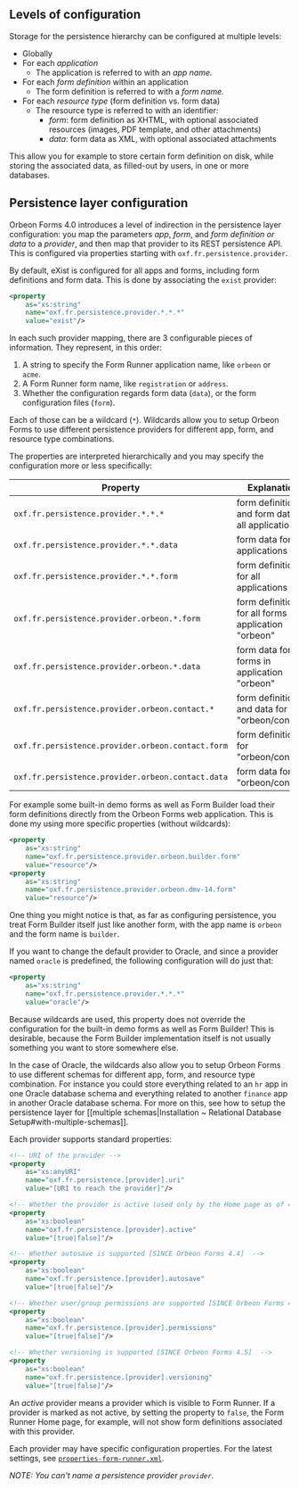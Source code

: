 ## Levels of configuration

Storage for the persistence hierarchy can be configured at multiple levels:

* Globally
* For each _application_
    * The application is referred to with an _app name._
* For each _form definition_ within an application
    * The form definition is referred to with a _form name._
* For each _resource type_ (form definition vs. form data)
    * The resource type is referred to with an identifier:
        * _form_: form definition as XHTML,  with optional associated resources (images, PDF template, and other attachments)
        * _data_: form data as XML, with optional associated attachments

This allow you for example to store certain form definition on disk, while storing the associated data, as filled-out by users, in one or more databases.

## Persistence layer configuration

Orbeon Forms 4.0 introduces a level of indirection in the persistence layer configuration: you map the parameters *app*, *form*, and *form definition or data* to a _provider_, and then map that provider to its REST persistence API. This is configured via properties starting with `oxf.fr.persistence.provider`.

By default, eXist is configured for all apps and forms, including form definitions and form data. This is done by associating the `exist` provider:

```xml
<property
    as="xs:string"
    name="oxf.fr.persistence.provider.*.*.*"
    value="exist"/>
```

In each such provider mapping, there are 3 configurable pieces of information. They represent, in this order:

1. A string to specify the Form Runner application name, like `orbeon` or `acme`.
2. A Form Runner form name, like `registration` or `address`.
3. Whether the configuration regards form data (`data`), or the form configuration files (`form`).

Each of those can be a wildcard (`*`). Wildcards allow you to setup Orbeon Forms to use different persistence providers for different app, form, and resource  type combinations.

The properties are interpreted hierarchically and you may specify the configuration more or less specifically:

Property | Explanation
---------|------------
`oxf.fr.persistence.provider.*.*.*`                 | form definitions and form data for all applications
`oxf.fr.persistence.provider.*.*.data`              | form data for all applications
`oxf.fr.persistence.provider.*.*.form`              | form definitions for all applications
`oxf.fr.persistence.provider.orbeon.*.form`         | form definitions for all forms in application "orbeon"
`oxf.fr.persistence.provider.orbeon.*.data`         | form data for all forms in  application "orbeon"
`oxf.fr.persistence.provider.orbeon.contact.*`      | form definitions and data for "orbeon/contact"
`oxf.fr.persistence.provider.orbeon.contact.form`   | form definitions for "orbeon/contact"
`oxf.fr.persistence.provider.orbeon.contact.data`   | form data for "orbeon/contact"

For example some built-in demo forms as well as Form Builder load their form definitions directly from the Orbeon
Forms web application. This is done my using more specific properties (without wildcards):

```xml
<property
    as="xs:string"
    name="oxf.fr.persistence.provider.orbeon.builder.form"
    value="resource"/>
<property
    as="xs:string"
    name="oxf.fr.persistence.provider.orbeon.dmv-14.form"
    value="resource"/>
```

One thing you might notice is that, as far as configuring persistence, you treat Form Builder itself just like another form, with the app name is `orbeon` and the form name is `builder`.

If you want to change the default provider to Oracle, and since a provider named `oracle` is predefined, the following configuration will do just that:

```xml
<property
    as="xs:string"
    name="oxf.fr.persistence.provider.*.*.*"
    value="oracle"/>
```

Because wildcards are used, this property does not override the configuration for the built-in demo forms as well as Form Builder! This is desirable, because the Form Builder implementation itself is not usually something you want to store somewhere else.

In the case of Oracle, the wildcards also allow you to setup Orbeon Forms to use different schemas for different app, form, and resource type combination. For instance you could store everything related to an `hr` app in one Oracle database schema and everything related to another `finance` app in another Oracle database schema. For more on this, see how to setup the persistence layer for [[multiple schemas|Installation ~ Relational Database Setup#with-multiple-schemas]].

Each provider supports standard properties:

```xml
<!-- URI of the provider -->
<property
    as="xs:anyURI"
    name="oxf.fr.persistence.[provider].uri"
    value="[URI to reach the provider]"/>

<!-- Whether the provider is active (used only by the Home page as of 4.4) [SINCE Orbeon Forms 4.4]  -->
<property
    as="xs:boolean"
    name="oxf.fr.persistence.[provider].active"
    value="[true|false]"/>

<!-- Whether autosave is supported [SINCE Orbeon Forms 4.4]  -->
<property
    as="xs:boolean"
    name="oxf.fr.persistence.[provider].autosave"
    value="[true|false]"/>

<!-- Whether user/group permissions are supported [SINCE Orbeon Forms 4.4]  -->
<property
    as="xs:boolean"
    name="oxf.fr.persistence.[provider].permissions"
    value="[true|false]"/>

<!-- Whether versioning is supported [SINCE Orbeon Forms 4.5]  -->
<property
    as="xs:boolean"
    name="oxf.fr.persistence.[provider].versioning"
    value="[true|false]"/>
```

An *active* provider means a provider which is visible to Form Runner. If a provider is marked as not active, by setting the property to `false`, the Form Runner Home page, for example, will not show form definitions associated with this provider.

Each provider may have specific configuration properties. For the latest settings, see
[`properties-form-runner.xml`](https://github.com/orbeon/orbeon-forms/blob/master/src/resources-packaged/config/properties-form-runner.xml#L17).

_NOTE: You can't name a persistence provider `provider`._